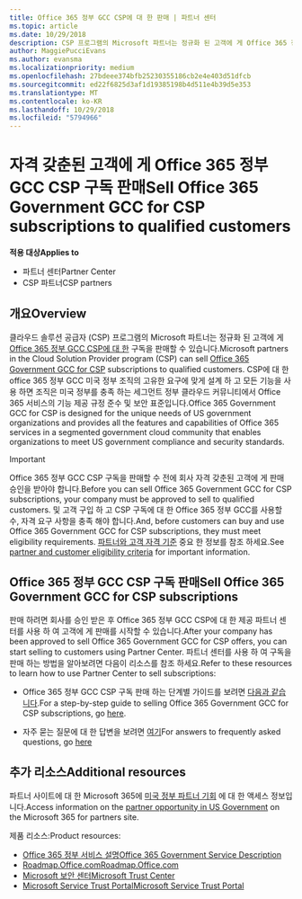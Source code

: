 ```yaml
---
title: Office 365 정부 GCC CSP에 대 한 판매 | 파트너 센터
ms.topic: article
ms.date: 10/29/2018
description: CSP 프로그램의 Microsoft 파트너는 정규화 된 고객에 게 Office 365 정부 GCC CSP 구독 판매할 수 있습니다. CSP에 대 한 office 365 정부 GCC 미국 정부 및 정부 기관에서에 정부 계약을 위한 클라우드 생산성 서비스 집합이 며, 전투 및 연방 방어 상태, 로컬, 인디언, 연방 기관 포함 합니다.
author: MaggiePucciEvans
ms.author: evansma
ms.localizationpriority: medium
ms.openlocfilehash: 27bdeee374bfb25230355186cb2e4e403d51dfcb
ms.sourcegitcommit: ed22f6825d3af1d19385198b4d511e4b39d5e353
ms.translationtype: MT
ms.contentlocale: ko-KR
ms.lasthandoff: 10/29/2018
ms.locfileid: "5794966"
---
```

# <a name="sell-office-365-government-gcc-for-csp-subscriptions-to-qualified-customers"></a><span data-ttu-id="363c3-104">자격 갖춘된 고객에 게 Office 365 정부 GCC CSP 구독 판매</span><span class="sxs-lookup"><span data-stu-id="363c3-104">Sell Office 365 Government GCC for CSP subscriptions to qualified customers</span></span>

**<span data-ttu-id="363c3-105">적용 대상</span><span class="sxs-lookup"><span data-stu-id="363c3-105">Applies to</span></span>**

-  <span data-ttu-id="363c3-106">파트너 센터</span><span class="sxs-lookup"><span data-stu-id="363c3-106">Partner Center</span></span>
-  <span data-ttu-id="363c3-107">CSP 파트너</span><span class="sxs-lookup"><span data-stu-id="363c3-107">CSP partners</span></span>


## <a name="overview"></a><span data-ttu-id="363c3-108">개요</span><span class="sxs-lookup"><span data-stu-id="363c3-108">Overview</span></span>

<span data-ttu-id="363c3-109">클라우드 솔루션 공급자 (CSP) 프로그램의 Microsoft 파트너는 정규화 된 고객에 게 [Office 365 정부 GCC CSP에 대 한](https://www.microsoft.com/microsoft-365/partners/governmentforCSP) 구독을 판매할 수 있습니다.</span><span class="sxs-lookup"><span data-stu-id="363c3-109">Microsoft partners in the Cloud Solution Provider program (CSP) can sell [Office 365 Government GCC for CSP](https://www.microsoft.com/microsoft-365/partners/governmentforCSP) subscriptions to qualified customers.</span></span> <span data-ttu-id="363c3-110">CSP에 대 한 office 365 정부 GCC 미국 정부 조직의 고유한 요구에 맞게 설계 하 고 모든 기능을 사용 하면 조직은 미국 정부를 충족 하는 세그먼트 정부 클라우드 커뮤니티에서 Office 365 서비스의 기능 제공 규정 준수 및 보안 표준입니다.</span><span class="sxs-lookup"><span data-stu-id="363c3-110">Office 365 Government GCC for CSP is designed for the unique needs of US government organizations and provides all the features and capabilities of Office 365 services in a segmented government cloud community that enables organizations to meet US government compliance and security standards.</span></span> 

>[!IMPORTANT] 
><span data-ttu-id="363c3-111">Office 365 정부 GCC CSP 구독을 판매할 수 전에 회사 자격 갖춘된 고객에 게 판매 승인을 받아야 합니다.</span><span class="sxs-lookup"><span data-stu-id="363c3-111">Before you can sell Office 365 Government GCC for CSP subscriptions, your company must be approved to sell to qualified customers.</span></span> <span data-ttu-id="363c3-112">및 고객 구입 하 고 CSP 구독에 대 한 Office 365 정부 GCC를 사용할 수, 자격 요구 사항을 충족 해야 합니다.</span><span class="sxs-lookup"><span data-stu-id="363c3-112">And, before customers can buy and use Office 365 Government GCC for CSP subscriptions, they must meet eligibility requirements.</span></span> <span data-ttu-id="363c3-113">[파트너와 고객 자격 기준](csp-gcc-validate.md) 중요 한 정보를 참조 하세요.</span><span class="sxs-lookup"><span data-stu-id="363c3-113">See [partner and customer eligibility criteria](csp-gcc-validate.md) for important information.</span></span>


## <a name="sell-office-365-government-gcc-for-csp-subscriptions"></a><span data-ttu-id="363c3-114">Office 365 정부 GCC CSP 구독 판매</span><span class="sxs-lookup"><span data-stu-id="363c3-114">Sell Office 365 Government GCC for CSP subscriptions</span></span>

<span data-ttu-id="363c3-115">판매 하려면 회사를 승인 받은 후 Office 365 정부 GCC CSP에 대 한 제공 파트너 센터를 사용 하 여 고객에 게 판매를 시작할 수 있습니다.</span><span class="sxs-lookup"><span data-stu-id="363c3-115">After your company has been approved to sell Office 365 Government GCC for CSP offers, you can start selling to customers using Partner Center.</span></span> <span data-ttu-id="363c3-116">파트너 센터를 사용 하 여 구독을 판매 하는 방법을 알아보려면 다음이 리소스를 참조 하세요.</span><span class="sxs-lookup"><span data-stu-id="363c3-116">Refer to these resources to learn how to use Partner Center to sell subscriptions:</span></span> 

-   <span data-ttu-id="363c3-117">Office 365 정부 GCC CSP 구독 판매 하는 단계별 가이드를 보려면 [다음과 같습니다](https://go.microsoft.com/fwlink/?linkid=2007323).</span><span class="sxs-lookup"><span data-stu-id="363c3-117">For a step-by-step guide to selling Office 365 Government GCC for CSP subscriptions, go [here](https://go.microsoft.com/fwlink/?linkid=2007323).</span></span>  

-   <span data-ttu-id="363c3-118">자주 묻는 질문에 대 한 답변을 보려면 [여기](https://o365pp.blob.core.windows.net/media/Resources/GCC/Office%20365%20Government%20GCC%20for%20CSP%20Partner%20FAQ.docx)</span><span class="sxs-lookup"><span data-stu-id="363c3-118">For answers to frequently asked questions, go [here](https://o365pp.blob.core.windows.net/media/Resources/GCC/Office%20365%20Government%20GCC%20for%20CSP%20Partner%20FAQ.docx)</span></span>


## <a name="additional-resources"></a><span data-ttu-id="363c3-119">추가 리소스</span><span class="sxs-lookup"><span data-stu-id="363c3-119">Additional resources</span></span>

<span data-ttu-id="363c3-120">파트너 사이트에 대 한 Microsoft 365에 [미국 정부 파트너 기회](https://www.microsoft.com/microsoft-365/partners/governmentforCSP) 에 대 한 액세스 정보입니다.</span><span class="sxs-lookup"><span data-stu-id="363c3-120">Access information on the [partner opportunity in US Government](https://www.microsoft.com/microsoft-365/partners/governmentforCSP) on the Microsoft 365 for partners site.</span></span>

<span data-ttu-id="363c3-121">제품 리소스:</span><span class="sxs-lookup"><span data-stu-id="363c3-121">Product resources:</span></span>

- [<span data-ttu-id="363c3-122">Office 365 정부 서비스 설명</span><span class="sxs-lookup"><span data-stu-id="363c3-122">Office 365 Government Service Description</span></span>](https://technet.microsoft.com/library/mt774581.aspx)
- [<span data-ttu-id="363c3-123">Roadmap.Office.com</span><span class="sxs-lookup"><span data-stu-id="363c3-123">Roadmap.Office.com</span></span>](https://products.office.com/business/office-365-roadmap)
- [<span data-ttu-id="363c3-124">Microsoft 보안 센터</span><span class="sxs-lookup"><span data-stu-id="363c3-124">Microsoft Trust Center</span></span>](https://www.microsoft.com/TrustCenter/)
- [<span data-ttu-id="363c3-125">Microsoft Service Trust Portal</span><span class="sxs-lookup"><span data-stu-id="363c3-125">Microsoft Service Trust Portal</span></span>](https://aka.ms/STP)

